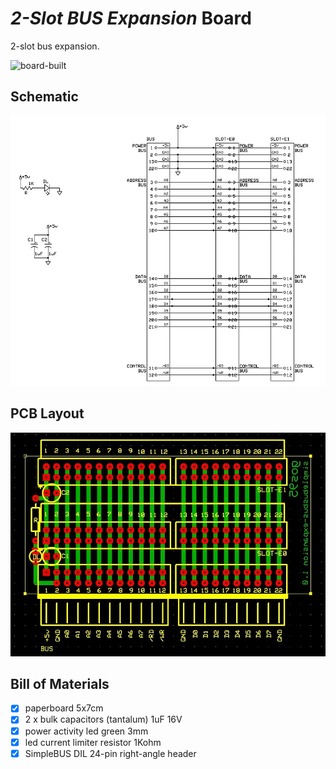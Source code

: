 # *2-Slot BUS Expansion* Board
2-slot bus expansion.

![board-built](simplebus-bus-expansion_built.jpg)


## Schematic
![board-schematic](simplebus-bus-expansion_sch.jpg)


## PCB Layout
![board-pcb](simplebus-bus-expansion_pcb.jpg)


## Bill of Materials
- [x] paperboard 5x7cm
- [x] 2 x bulk capacitors (tantalum) 1uF 16V
- [x] power activity led green 3mm
- [x] led current limiter resistor 1Kohm
- [x] SimpleBUS DIL 24-pin right-angle header